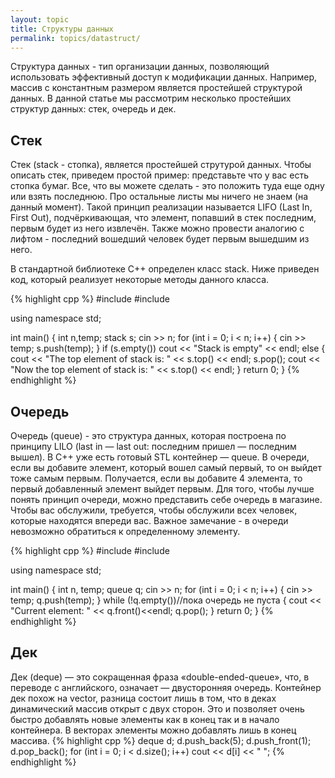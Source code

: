 ```yaml
---
layout: topic
title: Структуры данных
permalink: topics/datastruct/
---
```

Структура данных - тип организации данных, позволяющий использовать эффективный доступ к модификации данных. Например, массив с константным размером является простейшей структурой данных. В данной статье мы рассмотрим несколько простейших структур данных: стек, очередь и дек.

## Стек
Стек (stack - стопка), является простейшей струтурой данных. Чтобы описать стек, приведем простой пример: представьте что у вас есть стопка бумаг. Все, что вы можете сделать - это положить туда еще одну или взять последнюю. Про остальные листы мы ничего не знаем (на данный момент). Такой принцип реализации называется LIFO (Last In, First Out), подчёркивающая, что элемент, попавший в стек последним, первым будет из него извлечён. Также можно провести аналогию с лифтом - последний вошедший человек будет первым вышедшим из него.

В стандартной библиотеке С++ определен класс stack. Ниже приведен код, который реализует некоторые методы данного класса. 

{% highlight cpp %}
#include <iostream>
#include <stack>

using namespace std;

int main()
{
int n,temp;
stack<int> s;
cin >> n;
for (int i = 0; i < n; i++)
{
	cin >> temp;
	s.push(temp);
}
if (s.empty())
	cout << "Stack is empty" << endl;
else
{
	cout << "The top element of stack is: " << s.top() << endl;
	s.pop();
	cout << "Now the top element of stack is: " << s.top() << endl;
}
return 0;
}
{% endhighlight %}

## Очередь
Очередь (queue) - это структура данных, которая построена по принципу LILO (last in — last out: последним пришел — последним вышел). В C++ уже есть готовый STL контейнер — queue. В очереди, если вы добавите элемент, который вошел самый первый, то он выйдет тоже самым первым. Получается, если вы добавите 4 элемента, то первый добавленный элемент выйдет первым. Для того, чтобы лучше понять принцип очереди, можно представить себе очередь в магазине. Чтобы вас обслужили, требуется, чтобы обслужили всех человек, которые находятся впереди вас. Важное замечание - в очереди невозможно обратиться к определенному элементу.

{% highlight cpp %}
#include <iostream>
#include <queue>

using namespace std;

int main()
{
	int n, temp;
	queue <int> q;
	cin >> n;
	for (int i = 0; i < n; i++)
	{
		cin >> temp;
		q.push(temp);
	}
	while (!q.empty())//пока очередь не пуста
	{
		cout << "Current element: " << q.front()<<endl;
		q.pop();
	}
	return 0;
}
{% endhighlight %}

## Дек
Дек (deque) — это сокращенная фраза «double-ended-queue», что, в переводе с английского, означает — двусторонняя очередь. Контейнер дек похож на vector, разница состоит лишь в том, что в деках динамический массив открыт с двух сторон. Это и позволяет очень быстро добавлять новые элементы как в конец так и в начало контейнера. В векторах элементы можно добавлять лишь в конец массива.
{% highlight cpp %}
deque <int> d;
	d.push_back(5);
	d.push_front(1);
	d.pop_back();
	for (int i = 0; i < d.size(); i++)
		cout << d[i] << " ";
{% endhighlight %}			
